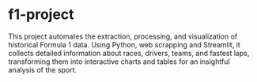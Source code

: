 # f1-project
This project automates the extraction, processing, and visualization of historical Formula 1 data. Using Python, web scrapping and Streamlit, it collects detailed information about races, drivers, teams, and fastest laps, transforming them into interactive charts and tables for an insightful analysis of the sport.
